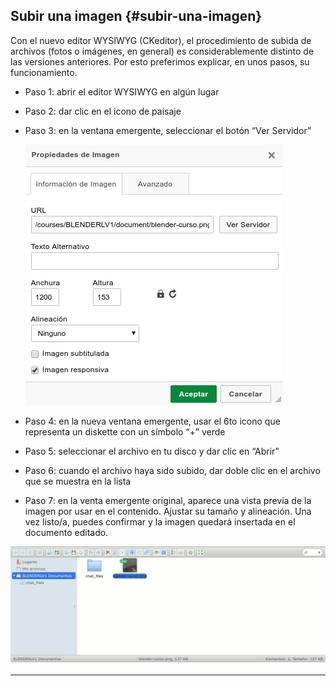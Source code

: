 



## Subir una imagen {#subir-una-imagen}

Con el nuevo editor WYSIWYG (CKeditor), el procedimiento de subida de archivos (fotos o imágenes, en general) es considerablemente distinto de las versiones anteriores. Por esto preferimos explicar, en unos pasos, su funcionamiento.

*   Paso 1: abrir el editor WYSIWYG en algún lugar

*   Paso 2: dar clic en el icono de paisaje

* Paso 3: en la ventana emergente, seleccionar el botón “Ver Servidor”

  ![](../assets/image15.png)

*   Paso 4: en la nueva ventana emergente, usar el 6to icono que representa un diskette con un símbolo “+” verde

*   Paso 5: seleccionar el archivo en tu disco y dar clic en “Abrir”

*   Paso 6: cuando el archivo haya sido subido, dar doble clic en el archivo que se muestra en la lista

*   Paso 7: en la venta emergente original, aparece una vista previa de la imagen por usar en el contenido. Ajustar su tamaño y alineación. Una vez listo/a, puedes confirmar y la imagen quedará insertada en el documento editado.

![](../assets/image16.png)

------



